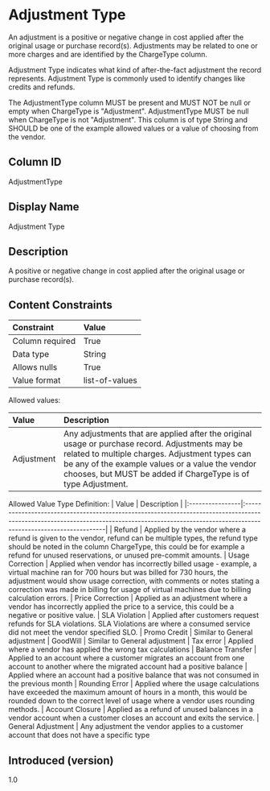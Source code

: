# Adjustment Type

An adjustment is a positive or negative change in cost applied after the original usage or purchase record(s). Adjustments may be related to one or more charges and are identified by the ChargeType column.

Adjustment Type indicates what kind of after-the-fact adjustment the record represents. Adjustment Type is commonly used to identify changes like credits and refunds.

The AdjustmentType column MUST be present and MUST NOT be null or empty when ChargeType is "Adjustment". AdjustmentType MUST be null when ChargeType is not "Adjustment". This column is of type String and SHOULD be one of the example allowed values or a value of choosing from the vendor.

## Column ID

AdjustmentType

## Display Name

Adjustment Type

## Description

A positive or negative change in cost applied after the original usage or purchase record(s).

## Content Constraints

| Constraint      | Value                                    |
| :-------------- | :--------------------------------------- |
| Column required | True                                     |
| Data type       | String                                   |
| Allows nulls    | True                                     |
| Value format    | list-of-values                           |

Allowed values:

| Value      | Description                                                                                                                                                                   |
|:-----------|:------------------------------------------------------------------------------------------------------------------------------------------------------------------------------|
| Adjustment | Any adjustments that are applied after the original usage or purchase record. Adjustments may be related to multiple charges.  Adjustment types can be any of the example values or a value the vendor chooses, but MUST be added if ChargeType is of type Adjustment.


Allowed Value Type Definition:
| Value | Description |
|:----------------|:-----------------------------------------------------------------------------------------------------------------------------------------------------------------------------------------------|
| Refund | Applied by the vendor where a refund is given to the vendor, refund can be multiple types, the refund type should be noted in the column ChargeType, this could be for example a refund for unused reservations, or unused pre-commit amounts.
| Usage Correction | Applied when vendor has incorrectly billed usage - example, a virtual machine ran for 700 hours but was billed for 730 hours, the adjustment would show usage correction, with comments or notes stating a correction was made in billing for usage of virtual machines due to billing calculation errors.
| Price Correction | Applied as an adjustment where a vendor has incorrectly applied the price to a service, this could be a negative or positive value.
| SLA Violation | Applied after customers request refunds for SLA violations. SLA Violations are where a consumed service did not meet the vendor specified SLO.
| Promo Credit | Similar to General adjustment
| GoodWill | Similar to General adjustment
| Tax error | Applied where a vendor has applied the wrong tax calculations
| Balance Transfer | Applied to an account where a customer migrates an account from one account to another where the migrated account had a positive balance | Applied where an account had a positive balance that was not consumed in the previous month
| Rounding Error | Applied where the usage calculations have exceeded the maximum amount of hours in a month, this would be rounded down to the correct level of usage where a vendor uses rounding methods.
| Account Closure | Applied as a refund of unused balances in a vendor account when a customer closes an account and exits the service.
| General Adjustment | Any adjustment the vendor applies to a customer account that does not have a specific type
## Introduced (version)

1.0
